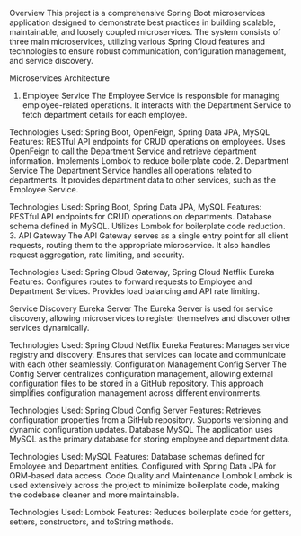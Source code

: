Overview
This project is a comprehensive Spring Boot microservices application designed to demonstrate best practices in building scalable, maintainable, and loosely coupled microservices. The system consists of three main microservices, utilizing various Spring Cloud features and technologies to ensure robust communication, configuration management, and service discovery.

Microservices Architecture
1. Employee Service
The Employee Service is responsible for managing employee-related operations. It interacts with the Department Service to fetch department details for each employee.

Technologies Used: Spring Boot, OpenFeign, Spring Data JPA, MySQL
Features:
RESTful API endpoints for CRUD operations on employees.
Uses OpenFeign to call the Department Service and retrieve department information.
Implements Lombok to reduce boilerplate code.
2. Department Service
The Department Service handles all operations related to departments. It provides department data to other services, such as the Employee Service.

Technologies Used: Spring Boot, Spring Data JPA, MySQL
Features:
RESTful API endpoints for CRUD operations on departments.
Database schema defined in MySQL.
Utilizes Lombok for boilerplate code reduction.
3. API Gateway
The API Gateway serves as a single entry point for all client requests, routing them to the appropriate microservice. It also handles request aggregation, rate limiting, and security.

Technologies Used: Spring Cloud Gateway, Spring Cloud Netflix Eureka
Features:
Configures routes to forward requests to Employee and Department Services.
Provides load balancing and API rate limiting.

Service Discovery
Eureka Server
The Eureka Server is used for service discovery, allowing microservices to register themselves and discover other services dynamically.

Technologies Used: Spring Cloud Netflix Eureka
Features:
Manages service registry and discovery.
Ensures that services can locate and communicate with each other seamlessly.
Configuration Management
Config Server
The Config Server centralizes configuration management, allowing external configuration files to be stored in a GitHub repository. This approach simplifies configuration management across different environments.

Technologies Used: Spring Cloud Config Server
Features:
Retrieves configuration properties from a GitHub repository.
Supports versioning and dynamic configuration updates.
Database
MySQL
The application uses MySQL as the primary database for storing employee and department data.

Technologies Used: MySQL
Features:
Database schemas defined for Employee and Department entities.
Configured with Spring Data JPA for ORM-based data access.
Code Quality and Maintenance
Lombok
Lombok is used extensively across the project to minimize boilerplate code, making the codebase cleaner and more maintainable.

Technologies Used: Lombok
Features:
Reduces boilerplate code for getters, setters, constructors, and toString methods.
